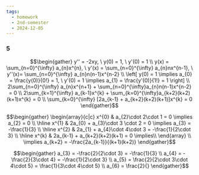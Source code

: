 ```yaml
---
tags:
  - homework
  - 2nd-semester
  - 2024-12-05
---
```


### 5

$$\begin{gather}
y'' = -2xy, \ y(0) = 1, \ y'(0) = 1 \\
y(x) = \sum_{n=0}^{\infty} a_{n}x^{n}, \ y'(x) = \sum_{n=0}^{\infty} a_{n}nx^{n-1}, \ y''(x)=  \sum_{n=0}^{\infty} a_{n}n(n-1)x^{n-2} \\
\left[ y(0) = 1 \implies a_{0} = \frac{y(0)}{0!} = 1, \ y'(0) = 1 \implies a_{1} = \frac{y'(0)}{1!} = 1 \right] \\
2\sum_{n=0}^{\infty} a_{n}x^{n+1} + \sum_{n=0}^{\infty}a_{n}n(n-1)x^{n-2} = 0 \\
2\sum_{k=1}^{\infty} a_{k-1}x^{k} + \sum_{k=0}^{\infty}a_{k+2}(k+2)(k+1)x^{k} = 0 \\
\sum_{k=0}^{\infty} [2a_{k-1} + a_{k+2}(k+2)(k+1)]x^{k} = 0
\end{gather}$$

$$\begin{gather}
\begin{array}{c|c}
x^{0} & a_{2}\cdot 2\cdot 1 = 0 \implies a_{2} = 0 \\
\hline x^{1} & 2a_{0} + a_{3}\cdot 3 \cdot 2 = 0 \implies a_{3} = -\frac{1}{3} \\
\hline x^{2} & 2a_{1} + a_{4}\cdot 4\cdot 3 = -\frac{1}{2\cdot 3} \\ 
\hline x^{k} & 2a_{k-1} + a_{k+2}(k+2)(k+1) = 0 \implies\\
\end{array} \\
\implies a_{k+2} = -\frac{2a_{k-1}}{(k+1)(k+2)}
\end{gather}$$

$$\begin{gather}
a_{3} = -\frac{2}{2\cdot 3} = -\frac{1}{3} \\
a_{4} = -\frac{2}{3\cdot 4} = -\frac{1}{2\cdot 3} \\
a_{5} = \frac{2}{2\cdot 3\cdot 4\cdot 5} = \frac{1}{3\cdot 4\cdot 5} \\
a_{6} = \frac{2}{}
\end{gather}$$